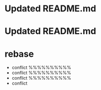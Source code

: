 # Updated README.md
# Updated README.md

# rebase

* conflict %%%%%%%%%% 
* conflict %%%%%%%%%% 
* conflict %%%%%%%%%% 
* conflict
